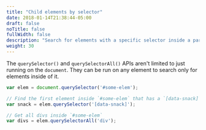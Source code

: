 ```yaml
---
title: "Child elements by selector"
date: 2018-01-14T21:38:44-05:00
draft: false
noTitle: false
fullWidth: false
description: "Search for elements with a specific selector inside a parent element."
weight: 30
---
```


The `querySelector()` and `querySelectorAll()` APIs aren't limited to just running on the `document`. They can be run on any element to search only for elements inside of it.

```javascript
var elem = document.querySelector('#some-elem');

// Find the first element inside `#some-elem` that has a `[data-snack]` attribute
var snack = elem.querySelector('[data-snack]');

// Get all divs inside `#some-elem`
var divs = elem.querySelectorAll('div');
```